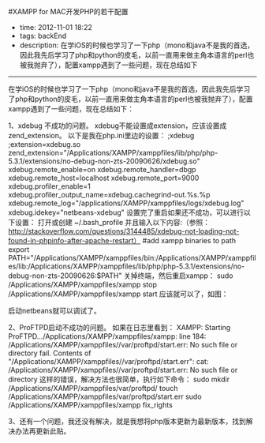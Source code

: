 #XAMPP for MAC开发PHP的若干配置

- time: 2012-11-01 18:22
- tags: backEnd
- description: 在学iOS的时候也学习了一下php（mono和java不是我的首选，因此我先后学习了php和python的皮毛，以前一直用来做主角本语言的perl也被我抛弃了），配置xampp遇到了一些问题，现在总结如下

---
在学iOS的时候也学习了一下php（mono和java不是我的首选，因此我先后学习了php和python的皮毛，以前一直用来做主角本语言的perl也被我抛弃了），配置xampp遇到了一些问题，现在总结如下：

1、xdebug 不成功的问题。
xdebug不能设置成extension，应该设置成zend_extension。
以下是我在php.ini里边的设置：
;xdebug
;extension=xdebug.so
zend_extension="/Applications/XAMPP/xamppfiles/lib/php/php-5.3.1/extensions/no-debug-non-zts-20090626/xdebug.so"
xdebug.remote_enable=on
xdebug.remote_handler=dbgp
xdebug.remote_host=localhost
xdebug.remote_port=9000
xdebug.profiler_enable=1
xdebug.profiler_output_name=xdebug.cachegrind-out.%s.%p
xdebug.remote_log="/applications/XAMPP/xamppfiles/logs/xdebug.log"
xdebug.idekey="netbeans-xdebug"
设置完了重启如果还不成功，可以进行以下设置：
打开或创建 ~/.bash_profile 并且输入以下内容:（参照：http://stackoverflow.com/questions/3144485/xdebug-not-loading-not-found-in-phpinfo-after-apache-restart）
#add xampp binaries to path
export PATH="/Applications/XAMPP/xamppfiles/bin:/Applications/XAMPP/xamppfiles/lib:/Applications/XAMPP/xamppfiles/lib/php/php-5.3.1/extensions/no-debug-non-zts-20090626:$PATH"
关掉终端，然后重启xampp：
sudo /Applications/XAMPP/xamppfiles/xampp stop
/Applications/XAMPP/xamppfiles/xampp start
应该就可以了，如图：

启动netbeans就可以调试了。

2、ProFTPD启动不成功的问题。
如果在日志里看到：
XAMPP: Starting ProFTPD.../Applications/XAMPP/xamppfiles/xampp: line 184: /Applications/XAMPP/xamppfiles//var/proftpd/start.err: No such file or directory
fail.
Contents of "/Applications/XAMPP/xamppfiles//var/proftpd/start.err":
cat: /Applications/XAMPP/xamppfiles//var/proftpd/start.err: No such file or directory
这样的错误，解决方法也很简单，执行如下命令：
sudo mkdir /Applications/XAMPP/xamppfiles/var/proftpd/
touch /Applications/XAMPP/xamppfiles/var/proftpd/start.err
sudo /Applications/XAMPP/xamppfiles/xampp fix_rights

3、还有一个问题，我还没有解决，就是我想将php版本更新为最新版本，找到解决办法再更新此贴。